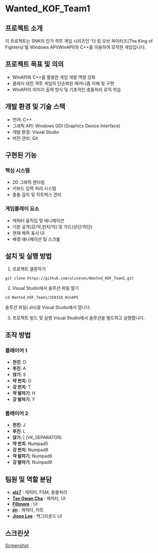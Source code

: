 # Wanted_KOF_Team1

## 프로젝트 소개

이 프로젝트는 SNK의 인기 격투 게임 시리즈인 '더 킹 오브 파이터즈(The King of Fighters)'를 Windows API(WinAPI)와 C++를 이용하여 모작한 게임입니다.

## 프로젝트 목표 및 의의

- WinAPI와 C++를 활용한 게임 개발 역량 강화
- 클래식 대전 격투 게임의 단순화된 메커니즘 이해 및 구현
- WinAPI의 이미지 출력 방식 및 기초적인 충돌처리 로직 학습
## 개발 환경 및 기술 스택

- 언어: C++
- 그래픽 API: Windows GDI (Graphics Device Interface)
- 개발 환경: Visual Studio
- 버전 관리: Git

## 구현된 기능

### 핵심 시스템

- 2D 그래픽 렌더링
- 키보드 입력 처리 시스템
- 충돌 감지 및 히트박스 관리

### 게임플레이 요소

- 캐릭터 움직임 및 애니메이션
- 기본 공격(강/약,펀치/킥) 및 가드(상단/하단)
- 현재 체력 표시 UI
- 배경 애니메이션 및 스크롤

## 설치 및 실행 방법

1. 프로젝트 클론하기

```
git clone https://github.com/alzseven/Wanted_KOF_Team1.git
```

2. Visual Studio에서 솔루션 파일 열기

```
cd Wanted_KOF_Team1/250318_WinAPI
```

솔루션 파일(.sln)을 Visual Studio에서 엽니다.

3. 프로젝트 빌드 및 실행 Visual Studio에서 솔루션을 빌드하고 실행합니다.

## 조작 방법

### 플레이어 1
- **전진**: D
- **후진**: A
- **앉기**: S
- **약 펀치**: G
- **강 펀치**: T
- **약 발차기**: H
- **강 발차기**: Y

### 플레이어 2
- **전진**: J
- **후진**: L
- **앉기**: | (VK_SEPARATOR)
- **약 펀치**: Numpad5
- **강 펀치**: Numpad8
- **약 발차기**: Numpad6
- **강 발차기**: Numpad9

## 팀원 및 역할 분담

- [**alz7**](https://github.com/alzseven) : 캐릭터, FSM, 충돌처리
- [**Tae Gwan Cha**](https://github.com/chataeg) : 캐릭터, UI
- [**Fillmore**](https://github.com/clcmd9701) : UI
- [**jin**](https://github.com/kimmjiinn) : 캐릭터, 아트
- [**Jisoo Lee**](https://github.com/diduo7) : 백그라운드 UI

## 스크린샷

[Screenshot](https://github.com/alzseven/Wanted_KOF_Team1/blob/master/KOFClone_Screenshot.png)
